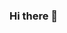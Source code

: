 ### Hi there 👋

<!--
**jayaram95/jayaram95** is a ✨ _special_ ✨ repository because its `README.md` (this file) appears on your GitHub profile.

Here are some ideas to get you started:

- 🔭 I’m currently working on ingesting data to cloud data storage
- 🌱 I’m currently learning cloud architecture
- 👯 I’m looking to collaborate on 
- 🤔 I’m looking for help with google cloud platform, web scrapping, building pipelines to migrate data.
- 📫 How to reach me: jayaram.nidadavolu@gmail.com
- 😄 Pronouns: he/his
- ⚡ Fun fact: soak it in and leave through, eventually great things happen.
-->

